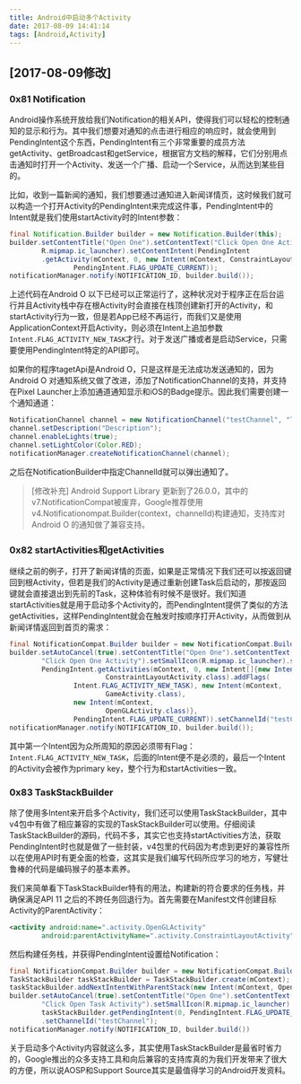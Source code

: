 ```yaml
---
title: Android中启动多个Activity
date: 2017-08-09 14:41:14
tags: [Android,Activity]
---
```


## [2017-08-09修改]

### 0x81 Notification

Android操作系统开放给我们Notification的相关API，使得我们可以轻松的控制通知的显示和行为。其中我们想要对通知的点击进行相应的响应时，就会使用到PendingIntent这个东西，PendingIntent有三个非常重要的成员方法getActivity、getBroadcast和getService，根据官方文档的解释，它们分别用点击通知时打开一个Activity、发送一个广播、启动一个Service，从而达到某些目的。

比如，收到一篇新闻的通知，我们想要通过通知进入新闻详情页，这时候我们就可以构造一个打开Activity的PendingIntent来完成这件事，PendingIntent中的Intent就是我们使用startActivity时的Intent参数：

```Java
final Notification.Builder builder = new Notification.Builder(this);
builder.setContentTitle("Open One").setContentText("Click Open One Activity").setSmallIcon(
        R.mipmap.ic_launcher).setContentIntent(PendingIntent
        .getActivity(mContext, 0, new Intent(mContext, ConstraintLayoutActivity.class),
                PendingIntent.FLAG_UPDATE_CURRENT));
notificationManager.notify(NOTIFICATION_ID, builder.build());
```

上述代码在Android O 以下已经可以正常运行了，这种状况对于程序正在后台运行并且Activity栈中存在根Activity时会直接在栈顶创建新打开的Activity，和startActivity行为一致，但是若App已经不再运行，而我们又是使用ApplicationContext开启Activity，则必须在Intent上追加参数`Intent.FLAG_ACTIVITY_NEW_TASK`才行。对于发送广播或者是启动Service，只需要使用PendingIntent特定的API即可。

如果你的程序tagetApi是Android O，只是这样是无法成功发送通知的，因为Android O 对通知系统又做了改进，添加了NotificationChannel的支持，并支持在Pixel Launcher上添加通道通知显示和iOS的Badge提示。因此我们需要创建一个通知通道：

```Java
NotificationChannel channel = new NotificationChannel("testChannel", "TestChannel", NotificationManager.IMPORTANCE_DEFAULT);
channel.setDescription("Description");
channel.enableLights(true);
channel.setLightColor(Color.RED);
notificationManager.createNotificationChannel(channel);
```

之后在NotificationBuilder中指定ChannelId就可以弹出通知了。

> [修改补充] Android Support Library 更新到了26.0.0，其中的v7.NotificationCompat被废弃，Google推荐使用v4.Notificationompat.Builder(context，channelId)构建通知，支持库对Android O 的通知做了兼容支持。

### 0x82 startActivities和getActivities

继续之前的例子，打开了新闻详情的页面，如果是正常情况下我们还可以按返回键回到根Activity，但若是我们的Activity是通过重新创建Task后启动的，那按返回键就会直接退出到先前的Task，这种体验有时候不是很好。我们知道startActivities就是用于启动多个Activity的，而PendingIntent提供了类似的方法getActivities，这样PendingIntent就会在触发时按顺序打开Activity，从而做到从新闻详情返回到首页的需求：

```Java
final NotificationCompat.Builder builder = new NotificationCompat.Builder(this);
builder.setAutoCancel(true).setContentTitle("Open One").setContentText(
        "Click Open One Activity").setSmallIcon(R.mipmap.ic_launcher).setContentIntent(
        PendingIntent.getActivities(mContext, 0, new Intent[]{new Intent(mContext,
                        ConstraintLayoutActivity.class).addFlags(
                Intent.FLAG_ACTIVITY_NEW_TASK), new Intent(mContext,
                        GameActivity.class),
                new Intent(mContext,
                        OpenGLActivity.class)},
                PendingIntent.FLAG_UPDATE_CURRENT)).setChannelId("testChannel");
notificationManager.notify(NOTIFICATION_ID, builder.build());
```

其中第一个Intent因为众所周知的原因必须带有Flag：`Intent.FLAG_ACTIVITY_NEW_TASK`，后面的Intent便不是必须的，最后一个Intent的Activity会被作为primary key，整个行为和startActivities一致。

<!--more-->

### 0x83 TaskStackBuilder

除了使用多Intent来开启多个Activity，我们还可以使用TaskStackBuilder，其中v4包中有做了相应兼容的实现的TaskStackBuilder可以使用。仔细阅读TaskStackBuilder的源码，代码不多，其实它也支持startActivities方法，获取PendingIntent时也就是做了一些封装，v4包里的代码因为考虑到更好的兼容性所以在使用API时有更全面的检查，这其实是我们编写代码所应学习的地方，写健壮鲁棒的代码是编码猴子的基本素养。

我们来简单看下TaskStackBuilder特有的用法，构建新的符合要求的任务栈，并确保满足API 11 之后的不跨任务回退行为。首先需要在Manifest文件创建目标Activity的ParentActivity：

```XML
<activity android:name=".activity.OpenGLActivity"
        android:parentActivityName=".activity.ConstraintLayoutActivity"/>
```

然后构建任务栈，并获得PendingIntent设置给Notification：

```Java
final NotificationCompat.Builder builder = new NotificationCompat.Builder(this);
TaskStackBuilder taskStackBuilder = TaskStackBuilder.create(mContext);
taskStackBuilder.addNextIntentWithParentStack(new Intent(mContext, OpenGLActivity.class));
builder.setAutoCancel(true).setContentTitle("Open One").setContentText(
        "Click Open Task Activity").setSmallIcon(R.mipmap.ic_launcher).setContentIntent(
        taskStackBuilder.getPendingIntent(0, PendingIntent.FLAG_UPDATE_CURRENT))
        .setChannelId("testChannel");
notificationManager.notify(NOTIFICATION_ID, builder.build())
```

关于启动多个Activity内容就这么多，其实使用TaskStackBuilder是最省时省力的，Google推出的众多支持工具和向后兼容的支持库真的为我们开发带来了很大的方便，所以说AOSP和Support Source其实是最值得学习的Android开发资料。
